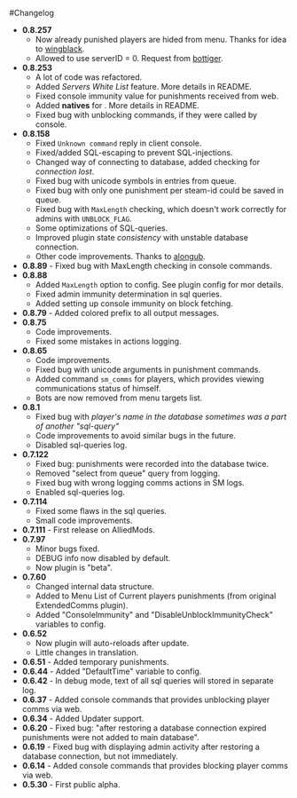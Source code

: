 #Changelog
* **0.8.257**
	* Now already punished players are hided from menu. Thanks for idea to [wingblack](https://forums.alliedmods.net/member.php?u=219943).
	* Allowed to use serverID = 0. Request from [bottiger](https://forums.alliedmods.net/member.php?u=101497).
* **0.8.253**
	* A lot of code was refactored.
	* Added *Servers White List* feature. More details in README.
	* Fixed console immunity value for punishments received from web.
	* Added **natives** for . More details in README.
	* Fixed bug with unblocking commands, if they were called by console.
* **0.8.158**
	* Fixed `Unknown command` reply in client console.
	* Fixed/added SQL-escaping to prevent SQL-injections.
	* Changed way of connecting to database, added checking for *connection lost*.
	* Fixed bug with unicode symbols in entries from queue.
	* Fixed bug with only one punishment per steam-id could be saved in queue.
	* Fixed bug with `MaxLength` checking, which doesn't work correctly for admins with `UNBLOCK_FLAG`.
	* Some optimizations of SQL-queries.
	* Improved plugin state *consistency* with unstable database connection.
	* Other code improvements. Thanks to [alongub](https://forums.alliedmods.net/member.php?u=58635).
* **0.8.89** - Fixed bug with MaxLength checking in console commands.
* **0.8.88**
	* Added `MaxLength` option to config. See plugin config for mor details.
	* Fixed admin immunity determination in sql queries.
	* Added setting up console immunity on block fetching.
* **0.8.79** - Added colored prefix to all output messages.
* **0.8.75**
	* Code improvements.
	* Fixed some mistakes in actions logging.
* **0.8.65**
	* Code improvements.
	* Fixed bug with unicode arguments in punishment commands.
	* Added command `sm_comms` for players, which provides viewing communications status of himself.
	* Bots are now removed from menu targets list.
* **0.8.1**
	* Fixed bug with *player's name in the database sometimes was a part of another "sql-query"*
	* Code improvements to avoid similar bugs in the future.
	* Disabled sql-queries log.
* **0.7.122**
	* Fixed bug: punishments were recorded into the database twice.
	* Removed "select from queue" query from logging.
	* Fixed bug with wrong logging comms actions in SM logs.
	* Enabled sql-queries log.
* **0.7.114**
	* Fixed some flaws in the sql queries.
	* Small code improvements.
* **0.7.111** - First release on AlliedMods.
* **0.7.97**
	* Minor bugs fixed.
	* DEBUG info now disabled by default.
	* Now plugin is "beta".
* **0.7.60**
	* Changed internal data structure.
	* Added to Menu List of Current players punishments (from original ExtendedComms plugin).
	* Added "ConsoleImmunity" and "DisableUnblockImmunityCheck" variables to config.
* **0.6.52**
	* Now plugin will auto-reloads after update.
	* Little changes in translation.
* **0.6.51** - Added temporary punishments.
* **0.6.44** - Added "DefaultTime" variable to config.
* **0.6.42** - In debug mode, text of all sql queries will stored in separate log.
* **0.6.37** - Added console commands that provides unblocking player comms via web.
* **0.6.34** - Added Updater support.
* **0.6.20** - Fixed bug: "after restoring a database connection expired punishments were not added to main database".
* **0.6.19** - Fixed bug with displaying admin activity after restoring a database connection, but not immediately.
* **0.6.14** - Added console commands that provides blocking player comms via web.
* **0.5.30** - First public alpha.